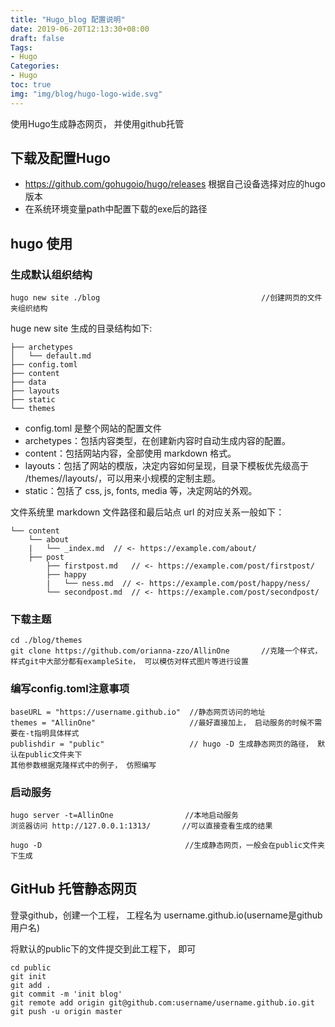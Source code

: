 ```yaml
---
title: "Hugo_blog 配置说明"
date: 2019-06-20T12:13:30+08:00
draft: false
Tags:
- Hugo 
Categories:
- Hugo
toc: true
img: "img/blog/hugo-logo-wide.svg"
---
```


使用Hugo生成静态网页， 并使用github托管<!--more-->

## 下载及配置Hugo

- https://github.com/gohugoio/hugo/releases 根据自己设备选择对应的hugo版本
- 在系统环境变量path中配置下载的exe后的路径

## hugo 使用

### 生成默认组织结构

    hugo new site ./blog                                    //创建网页的文件夹组织结构

huge new site 生成的目录结构如下:

    ├── archetypes
    │   └── default.md
    ├── config.toml
    ├── content
    ├── data
    ├── layouts
    ├── static
    └── themes

- config.toml 是整个网站的配置文件
- archetypes：包括内容类型，在创建新内容时自动生成内容的配置。
- content：包括网站内容，全部使用 markdown 格式。
- layouts：包括了网站的模版，决定内容如何呈现，目录下模板优先级高于 /themes/<THEME>/layouts/，可以用来小规模的定制主题。
- static：包括了 css, js, fonts, media 等，决定网站的外观。  

文件系统里 markdown 文件路径和最后站点 url 的对应关系一般如下：

    └── content
        └── about
        |   └── _index.md  // <- https://example.com/about/
        ├── post
            ├── firstpost.md   // <- https://example.com/post/firstpost/
            ├── happy
            |   └── ness.md  // <- https://example.com/post/happy/ness/
            └── secondpost.md  // <- https://example.com/post/secondpost/

### 下载主题

    cd ./blog/themes
    git clone https://github.com/orianna-zzo/AllinOne       //克隆一个样式，样式git中大部分都有exampleSite， 可以模仿对样式图片等进行设置

### 编写config.toml注意事项

    baseURL = "https://username.github.io"  //静态网页访问的地址
    themes = "AllinOne"                     //最好直接加上， 启动服务的时候不需要在-t指明具体样式
    publishdir = "public"                   // hugo -D 生成静态网页的路径， 默认在public文件夹下
    其他参数根据克隆样式中的例子， 仿照编写

### 启动服务

    hugo server -t=AllinOne                //本地启动服务
    浏览器访问 http://127.0.0.1:1313/       //可以直接查看生成的结果

    hugo -D                                //生成静态网页，一般会在public文件夹下生成

## GitHub 托管静态网页

登录github，创建一个工程， 工程名为 username.github.io(username是github用户名)

将默认的public下的文件提交到此工程下， 即可

    cd public
    git init
    git add .
    git commit -m 'init blog'
    git remote add origin git@github.com:username/username.github.io.git
    git push -u origin master

